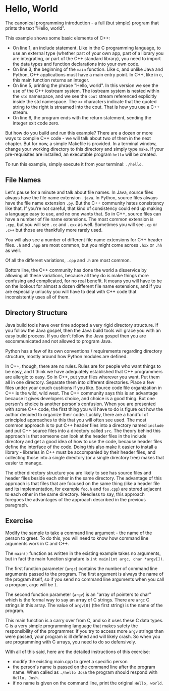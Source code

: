 # Hello, World

The canonical programming introduction - a full (but simple) program that prints the text "Hello, world".

This example shows some basic elements of C++:
- On line 1, an include statement. Like in the C programming language, to
  use an external type (whether part of your own app, part of a library you
  are integrating, or part of the C++ standard library), you need to import
  the data types and function declarations into your own code.
- On line 3, the beginning of the `main` function. Like c, and unlike Java
  and Python, C++ applications must have a main entry point. In C++, like
  in c, this main function returns an integer.
- On line 5, printing the phrase "Hello, world". In this version we see
  the use of the C++ iostream system. The iostream system is nested within
  the `std` namespace, and we see the `cout` stream referenced explicitly
  inside the std namespace. The `<<` characters indicate that the quoted
  string to the right is streamed into the cout. That is how you use a C++
  stream.
- On line 6, the program ends with the return statement, sending the integer
  exit code zero.

But how do you build and run this example? There are a dozen or more ways to compile C++ code - we
will talk about two of them in the next chapter. But for now, a simple Makefile is provided. In a
terminal window, change your working directory to this directory and simply type `make`. If your
pre-requisites are installed, an executable program `hello` will be created.

To run this example, simply execute it from your terminal: `./hello`.

## File Names

Let's pause for a minute and talk about file names. In Java, source files always have the file name
extension `.java`. In Python, source files always have the file name extension `.py`. But the C++
community hates consistency like that. If you're not careful, that kind of consistency could end up
making a language easy to use, and no one wants that. So in C++, source files can have a number of
file name extensions. The most common extension is `.cpp`, but you will see `.cc` and `.cxx` as
well. Sometimes you will see `.cp` or `.c++` but those are thankfully more rarely used.

You will also see a number of different file name extensions for C++ header files. `.h` and `.hpp`
are most common, but you might come across `.hxx` or `.hh` as well.

Of all the different variations, `.cpp` and `.h` are most common.

Bottom line, the C++ community has done the world a disservice by allowing all these variations,
because all they do is make things more confusing and complicated, for no real benefit. It means you
will have to be on the lookout for almost a dozen different file name extensions, and if you are
especially unlucky you will have to deal with C++ code that inconsistently uses all of them.

## Directory Structure

Java build tools have over time adopted a very rigid directory structure. If you follow the Java
gospel, then the Java build tools will grace you with an easy build process. If you don't follow
the Java gospel then you are excommunicated and not allowed to program Java.

Python has a few of its own conventions / requirements regarding directory structure, mostly around
how Python modules are defined.

In C++, though, there are no rules. Rules are for people who want things to be easy, and I think we
have adequately established that C++ programmers are allergic to easy. So in C++, put your files
wherever you want. Put them all in one directory. Separate them into different directories. Place a
few files under your couch cushions if you like. Source code file organization in C++ is the wild,
wild west. The C++ community says this is an advantage because it gives developers choice, and
choice is a good thing. But one person's choice is another person's confusion. When you are
presented with some C++ code, the first thing you will have to do is figure out how the author
decided to organize their code. Luckily, there are a handful of principled approaches to this that
you will often see used. The most common approach is to put C++ header files into a directory named
`include` and put C++ source files into a directory called `src`. The theory behind this approach is
that someone can look at the header files in the include directory and get a good idea of how to use
the code, because header files define the interface of the code. Doing this also make it easier to
install a library - libraries in C++ must be accompanied by their header files, and collecting
those into a single directory (or a single directory tree) makes that easier to manage.

The other directory structure you are likely to see has source files and header files beside each
other in the same directory. The advantage of this approach is that files that are focused on the
same thing (like a header file and its implementation, for example `foo.h` and `foo.cpp`) are stored
adjacent to each other in the same directory. Needless to say, this approach foregoes the advantages
of the approach described in the previous paragraph. 

## Exercise

Modify the sample to take a command line argument - the name of the person to greet. To do this, you
will need to know how command line arguments work in C and C++.

The `main()` function as written in the existing example takes no arguments, but in fact the main
function signature is `int main(int argc, char *argv[])`.

The first function parameter (`argc`) contains the number of command line arguments passed to the
program. The first argument is always the name of the program itself, so if you send no command line
arguments when you call a program, argc will be `1`.

The second function parameter (`argv`) is an "array of pointers to char" which is the formal way
to say an array of C strings. There are `argc` C strings in this array. The value of `argv[0]`
(the first string) is the name of the program.

This main function is a carry over from C, and so it uses these C data types. C is a very simple
programming language that makes safety the responsibility of the programmer. If you try to access
more `argv` strings than were passed, your program is ill defined and will likely crash. So when
you are programming with C arrays, you need to do so defensively.

With all of this said, here are the detailed instructions of this exercise:
- modify the existing main.cpp to greet a specific person
- the person's name is passed on the command line after the program name. When called as `./hello Josh`
  the program should respond with `Hello, Josh`.
- if no name is given on the command line, print the original `Hello, world`.
